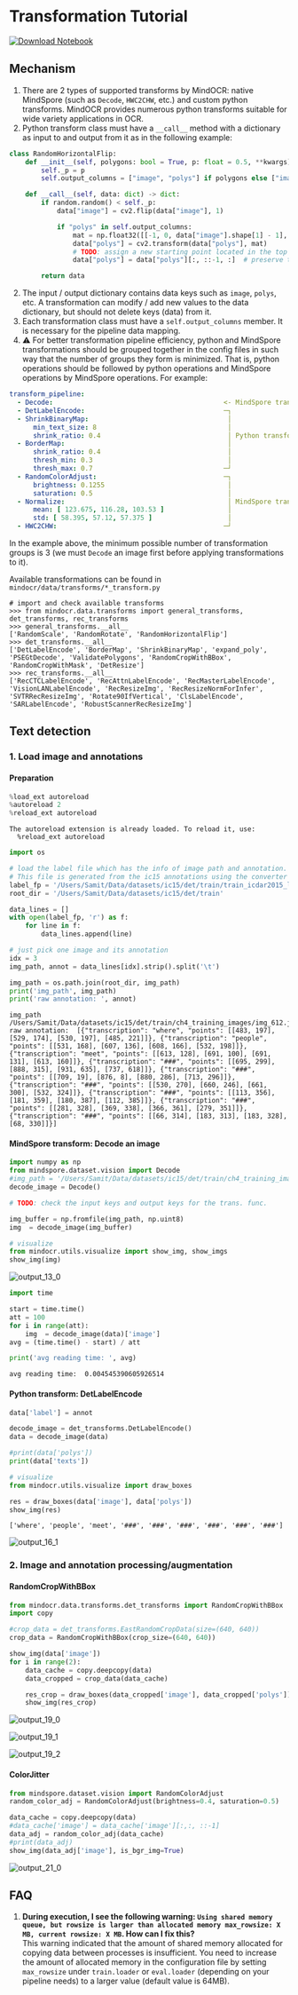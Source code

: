 # Transformation Tutorial

[![Download Notebook](https://mindspore-website.obs.cn-north-4.myhuaweicloud.com/website-images/r1.8/resource/_static/logo_notebook.png)](https://download.mindspore.cn/toolkits/mindocr/tutorials/transform_tutorial.ipynb)&emsp;

## Mechanism

1. There are 2 types of supported transforms by MindOCR: native MindSpore (such as `Decode`, `HWC2CHW`, etc.) and custom
python transforms. MindOCR provides numerous python transforms suitable for wide variety applications in OCR.
2. Python transform class must have a `__call__` method with a dictionary as input to and output from it as in the
following example:


```python
class RandomHorizontalFlip:
    def __init__(self, polygons: bool = True, p: float = 0.5, **kwargs):
        self._p = p
        self.output_columns = ["image", "polys"] if polygons else ["image"]

    def __call__(self, data: dict) -> dict:
        if random.random() < self._p:
            data["image"] = cv2.flip(data["image"], 1)

            if "polys" in self.output_columns:
                mat = np.float32([[-1, 0, data["image"].shape[1] - 1], [0, 1, 0]])
                data["polys"] = cv2.transform(data["polys"], mat)
                # TODO: assign a new starting point located in the top left
                data["polys"] = data["polys"][:, ::-1, :]  # preserve the original order (e.g. clockwise)

        return data
```

2. The input / output dictionary contains data keys such as `image`, `polys`, etc. A transformation can modify / add new
values to the data dictionary, but should not delete keys (data) from it.
3. Each transformation class must have a `self.output_columns` member. It is necessary for the pipeline data mapping.
4. :warning: For better transformation pipeline efficiency, python and MindSpore transformations should be grouped together in the config files in such way that the number of groups they form is minimized.
That is, python operations should be followed by python operations and MindSpore operations by MindSpore operations. For example:

```yaml
transform_pipeline:
  - Decode:                                           <- MindSpore transformation
  - DetLabelEncode:                                   ─┐
  - ShrinkBinaryMap:                                   │
      min_text_size: 8                                 │
      shrink_ratio: 0.4                                │ Python transformations
  - BorderMap:                                         │
      shrink_ratio: 0.4                                │
      thresh_min: 0.3                                  │
      thresh_max: 0.7                                 ─┘
  - RandomColorAdjust:                                ─┐
      brightness: 0.1255                               │
      saturation: 0.5                                  │
  - Normalize:                                         │ MindSpore transformations
      mean: [ 123.675, 116.28, 103.53 ]                │
      std: [ 58.395, 57.12, 57.375 ]                   │
  - HWC2CHW:                                          ─┘
```
In the example above, the minimum possible number of transformation groups is 3 (we must `Decode` an image first before applying transformations to it).

Available transformations can be found in `mindocr/data/transforms/*_transform.py`

```shell
# import and check available transforms
>>> from mindocr.data.transforms import general_transforms, det_transforms, rec_transforms
>>> general_transforms.__all__
['RandomScale', 'RandomRotate', 'RandomHorizontalFlip']
>>> det_transforms.__all__
['DetLabelEncode', 'BorderMap', 'ShrinkBinaryMap', 'expand_poly', 'PSEGtDecode', 'ValidatePolygons', 'RandomCropWithBBox', 'RandomCropWithMask', 'DetResize']
>>> rec_transforms.__all__
['RecCTCLabelEncode', 'RecAttnLabelEncode', 'RecMasterLabelEncode', 'VisionLANLabelEncode', 'RecResizeImg', 'RecResizeNormForInfer', 'SVTRRecResizeImg', 'Rotate90IfVertical', 'ClsLabelEncode', 'SARLabelEncode', 'RobustScannerRecResizeImg']
```


## Text detection

### 1. Load image and annotations

#### Preparation


```python
%load_ext autoreload
%autoreload 2
%reload_ext autoreload
```

    The autoreload extension is already loaded. To reload it, use:
      %reload_ext autoreload



```python
import os

# load the label file which has the info of image path and annotation.
# This file is generated from the ic15 annotations using the converter script.
label_fp = '/Users/Samit/Data/datasets/ic15/det/train/train_icdar2015_label.txt'
root_dir = '/Users/Samit/Data/datasets/ic15/det/train'

data_lines = []
with open(label_fp, 'r') as f:
    for line in f:
        data_lines.append(line)

# just pick one image and its annotation
idx = 3
img_path, annot = data_lines[idx].strip().split('\t')

img_path = os.path.join(root_dir, img_path)
print('img_path', img_path)
print('raw annotation: ', annot)


```

    img_path /Users/Samit/Data/datasets/ic15/det/train/ch4_training_images/img_612.jpg
    raw annotation:  [{"transcription": "where", "points": [[483, 197], [529, 174], [530, 197], [485, 221]]}, {"transcription": "people", "points": [[531, 168], [607, 136], [608, 166], [532, 198]]}, {"transcription": "meet", "points": [[613, 128], [691, 100], [691, 131], [613, 160]]}, {"transcription": "###", "points": [[695, 299], [888, 315], [931, 635], [737, 618]]}, {"transcription": "###", "points": [[709, 19], [876, 8], [880, 286], [713, 296]]}, {"transcription": "###", "points": [[530, 270], [660, 246], [661, 300], [532, 324]]}, {"transcription": "###", "points": [[113, 356], [181, 359], [180, 387], [112, 385]]}, {"transcription": "###", "points": [[281, 328], [369, 338], [366, 361], [279, 351]]}, {"transcription": "###", "points": [[66, 314], [183, 313], [183, 328], [68, 330]]}]


#### MindSpore transform: Decode an image


```python
import numpy as np
from mindspore.dataset.vision import Decode
#img_path = '/Users/Samit/Data/datasets/ic15/det/train/ch4_training_images/img_1.jpg'
decode_image = Decode()

# TODO: check the input keys and output keys for the trans. func.

img_buffer = np.fromfile(img_path, np.uint8)
img  = decode_image(img_buffer)

# visualize
from mindocr.utils.visualize import show_img, show_imgs
show_img(img)
```


![output_13_0](https://user-images.githubusercontent.com/20376974/228160967-262e9fe3-1118-49b2-b269-156e44761edf.png)



```python
import time

start = time.time()
att = 100
for i in range(att):
    img  = decode_image(data)['image']
avg = (time.time() - start) / att

print('avg reading time: ', avg)
```

    avg reading time:  0.004545390605926514


#### Python transform: DetLabelEncode


```python
data['label'] = annot

decode_image = det_transforms.DetLabelEncode()
data = decode_image(data)

#print(data['polys'])
print(data['texts'])

# visualize
from mindocr.utils.visualize import draw_boxes

res = draw_boxes(data['image'], data['polys'])
show_img(res)

```

    ['where', 'people', 'meet', '###', '###', '###', '###', '###', '###']



![output_16_1](https://user-images.githubusercontent.com/20376974/228161131-c11209d1-f3f0-4a8c-a763-b72d729a4084.png)


### 2. Image and annotation processing/augmentation

#### RandomCropWithBBox


```python
from mindocr.data.transforms.det_transforms import RandomCropWithBBox
import copy

#crop_data = det_transforms.EastRandomCropData(size=(640, 640))
crop_data = RandomCropWithBBox(crop_size=(640, 640))

show_img(data['image'])
for i in range(2):
    data_cache = copy.deepcopy(data)
    data_cropped = crop_data(data_cache)

    res_crop = draw_boxes(data_cropped['image'], data_cropped['polys'])
    show_img(res_crop)
```


![output_19_0](https://user-images.githubusercontent.com/20376974/228161220-c56ebd8d-37a0-48a8-9746-3c8da0eaddbb.png)



![output_19_1](https://user-images.githubusercontent.com/20376974/228161306-8359d0b5-f77d-4ec6-8192-fecdaa4c8a1e.png)



![output_19_2](https://user-images.githubusercontent.com/20376974/228161334-8232f0ac-7ca0-49d6-b15a-45b58cb80003.png)


#### ColorJitter


```python
from mindspore.dataset.vision import RandomColorAdjust
random_color_adj = RandomColorAdjust(brightness=0.4, saturation=0.5)

data_cache = copy.deepcopy(data)
#data_cache['image'] = data_cache['image'][:,:, ::-1]
data_adj = random_color_adj(data_cache)
#print(data_adj)
show_img(data_adj['image'], is_bgr_img=True)
```


![output_21_0](https://user-images.githubusercontent.com/20376974/228161397-c64faae6-b4a2-41ff-9531-5bced781fd9d.png)


## FAQ
1. **During execution, I see the following warning: `Using shared memory queue, but rowsize is larger than allocated
memory max_rowsize: X MB, current rowsize: X MB`. How can I fix this?**</br>
This warning indicated that the amount of shared memory allocated for copying data between processes is insufficient.
You need to increase the amount of allocated memory in the configuration file by setting `max_rowsize` under
`train.loader` or `eval.loader` (depending on your pipeline needs) to a larger value (default value is 64MB).
